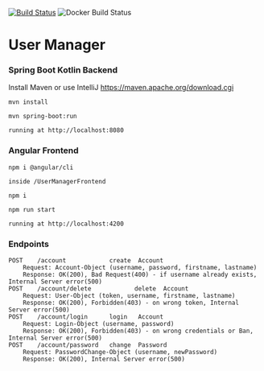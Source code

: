 [![Build Status](https://travis-ci.com/JoeNeu/asd.usermanager.svg?branch=master)](https://travis-ci.com/JoeNeu/asd.usermanager)
![Docker Build Status](https://img.shields.io/docker/build/joeneu/usermanager)
# User Manager

### Spring Boot Kotlin Backend

Install Maven or use IntelliJ
https://maven.apache.org/download.cgi

    mvn install
    
    mvn spring-boot:run
    
    running at http://localhost:8080

### Angular Frontend

    npm i @angular/cli
    
    inside /UserManagerFrontend
    
    npm i 
    
    npm run start
    
    running at http://localhost:4200

### Endpoints

    POST    /account            create  Account		
    	Request: Account-Object (username, password, firstname, lastname)
    	Response: OK(200), Bad Request(400) - if username already exists, Internal Server error(500)
    POST  	/account/delete            delete  Account
    	Request: User-Object (token, username, firstname, lastname)
    	Response: OK(200), Forbidden(403) - on wrong token, Internal Server error(500)
    POST    /account/login      login   Account 
    	Request: Login-Object (username, password)
    	Response: OK(200), Forbidden(403) - on wrong credentials or Ban, Internal Server error(500)
    POST    /account/password   change  Password
    	Request: PasswordChange-Object (username, newPassword)
    	Response: OK(200), Internal Server error(500)

